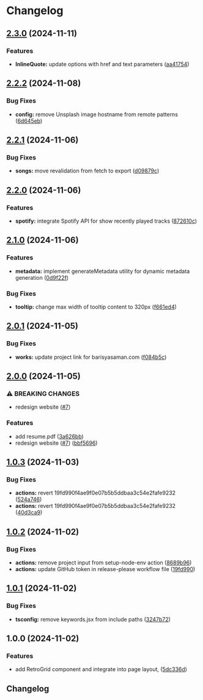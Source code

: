 # Changelog

## [2.3.0](https://github.com/chimpdev/bencan.net/compare/v2.2.2...v2.3.0) (2024-11-11)


### Features

* **InlineQuote:** update options with href and text parameters ([aa41754](https://github.com/chimpdev/bencan.net/commit/aa41754f9adc4a3713fb70d0133cc1bb1d3ebdc0))

## [2.2.2](https://github.com/chimpdev/bencan.net/compare/v2.2.1...v2.2.2) (2024-11-08)


### Bug Fixes

* **config:** remove Unsplash image hostname from remote patterns ([6d645eb](https://github.com/chimpdev/bencan.net/commit/6d645ebeebaeb5c109b2386dc0074f74f6d8e7e7))

## [2.2.1](https://github.com/chimpdev/bencan.net/compare/v2.2.0...v2.2.1) (2024-11-06)


### Bug Fixes

* **songs:** move revalidation from fetch to export ([d09879c](https://github.com/chimpdev/bencan.net/commit/d09879c06fa94a54f1433bb0587edbd0d2f70216))

## [2.2.0](https://github.com/chimpdev/bencan.net/compare/v2.1.0...v2.2.0) (2024-11-06)


### Features

* **spotify:** integrate Spotify API for show recently played tracks ([872610c](https://github.com/chimpdev/bencan.net/commit/872610c7d642c4b55d85e3688c011ee045b69a58))

## [2.1.0](https://github.com/chimpdev/bencan.net/compare/v2.0.1...v2.1.0) (2024-11-06)


### Features

* **metadata:** implement generateMetadata utility for dynamic metadata generation ([0d9f22f](https://github.com/chimpdev/bencan.net/commit/0d9f22f2051d9380f7db5e63d9c04848dfdd84e9))


### Bug Fixes

* **tooltip:** change max width of tooltip content to 320px ([f661ed4](https://github.com/chimpdev/bencan.net/commit/f661ed48d975e5c638fc5dfcdfb829426f3f0209))

## [2.0.1](https://github.com/chimpdev/bencan.net/compare/v2.0.0...v2.0.1) (2024-11-05)


### Bug Fixes

* **works:** update project link for barisyasaman.com ([f084b5c](https://github.com/chimpdev/bencan.net/commit/f084b5c46f6764cf12e82caac91db61f7647c6fa))

## [2.0.0](https://github.com/chimpdev/bencan.net/compare/v1.0.3...v2.0.0) (2024-11-05)


### ⚠ BREAKING CHANGES

* redesign website ([#7](https://github.com/chimpdev/bencan.net/issues/7))

### Features

* add resume.pdf ([3a626bb](https://github.com/chimpdev/bencan.net/commit/3a626bb25bcc8f74b117af74788097b3d09fa192))
* redesign website ([#7](https://github.com/chimpdev/bencan.net/issues/7)) ([bbf5696](https://github.com/chimpdev/bencan.net/commit/bbf569605134e5dbcc7676ef40098b2e3b967053))

## [1.0.3](https://github.com/chimpdev/bencan.net/compare/v1.0.2...v1.0.3) (2024-11-03)


### Bug Fixes

* **actions:** revert 19fd990f4ae9f0e07b5b5ddbaa3c54e2fafe9232 ([524a746](https://github.com/chimpdev/bencan.net/commit/524a7463feeb78609344859b039e3e3f9ef60b7e))
* **actions:** revert 19fd990f4ae9f0e07b5b5ddbaa3c54e2fafe9232 ([40d3ca9](https://github.com/chimpdev/bencan.net/commit/40d3ca9bd4bad308f065fceb95766827f85ffcd9))

## [1.0.2](https://github.com/chimpdev/bencan.net/compare/v1.0.1...v1.0.2) (2024-11-02)


### Bug Fixes

* **actions:** remove project input from setup-node-env action ([8689b96](https://github.com/chimpdev/bencan.net/commit/8689b966c082338139e49cfcb0c01979b9f11b43))
* **actions:** update GitHub token in release-please workflow file ([19fd990](https://github.com/chimpdev/bencan.net/commit/19fd990f4ae9f0e07b5b5ddbaa3c54e2fafe9232))

## [1.0.1](https://github.com/chimpdev/bencan.net/compare/v1.0.0...v1.0.1) (2024-11-02)


### Bug Fixes

* **tsconfig:** remove keywords.jsx from include paths ([3247b72](https://github.com/chimpdev/bencan.net/commit/3247b722bd2cabd09a4240d8ed7aef98ceb7da0f))

## 1.0.0 (2024-11-02)


### Features

* add RetroGrid component and integrate into page layout, ([5dc336d](https://github.com/chimpdev/bencan.net/commit/5dc336dc5c94a839f9abcaccb5102858765cb92a))

## Changelog
